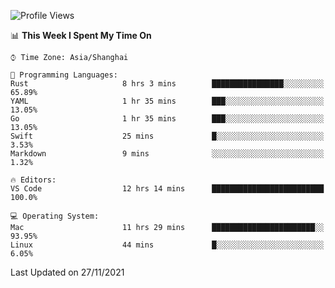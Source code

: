 <!--START_SECTION:waka-->
![Profile Views](http://img.shields.io/badge/Profile%20Views-5-blue)

📊 **This Week I Spent My Time On** 

```text
⌚︎ Time Zone: Asia/Shanghai

💬 Programming Languages: 
Rust                     8 hrs 3 mins        ████████████████░░░░░░░░░   65.89% 
YAML                     1 hr 35 mins        ███░░░░░░░░░░░░░░░░░░░░░░   13.05% 
Go                       1 hr 35 mins        ███░░░░░░░░░░░░░░░░░░░░░░   13.05% 
Swift                    25 mins             █░░░░░░░░░░░░░░░░░░░░░░░░   3.53% 
Markdown                 9 mins              ░░░░░░░░░░░░░░░░░░░░░░░░░   1.32%

🔥 Editors: 
VS Code                  12 hrs 14 mins      █████████████████████████   100.0%

💻 Operating System: 
Mac                      11 hrs 29 mins      ███████████████████████░░   93.95% 
Linux                    44 mins             █░░░░░░░░░░░░░░░░░░░░░░░░   6.05%

```


 Last Updated on 27/11/2021
<!--END_SECTION:waka-->
